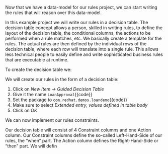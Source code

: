 Now that we have a data-model for our rules project, we can start writing the rules that will reason over this data-model.

In this example project we will write our rules in a decision table. The decision table concept allows a person, skilled in writing rules,
to define the layout of the decision table, the conditional columns, the actions to be performed when a rule matches, etc.
We basically create a template for the rules. The actual rules are then defined by the individual rows of the decision table, where each row will
translate into a single rule. This allows less technical people to easily define and write sophisticated business rules that are executable at runtime.

To create the decision table we:

We will create our rules in the form of a decision table:

1. Click on *New Item -> Guided Decision Table*
2. Give it the name `LoanApproval`{{code}}
3. Set the package to `com.redhat.demos.loandemo`{{code}}
4. Make sure to select *Extended entry, values defined in table body*
5. Click on *OK*

We can now implement our rules constraints.

Our decision table will consist of 4 Constraint columns and one Action column. Our Constraint columns define the so-called Left-Hand-Side of our rules, the “when” part. The Action column defines the Right-Hand-Side or “then” part. We will defin
